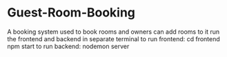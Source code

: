 # Guest-Room-Booking
A booking system used to book rooms and owners can add rooms to it
run the frontend and backend in separate terminal
to run frontend:
   cd frontend
   npm start
to run backend:
   nodemon server
